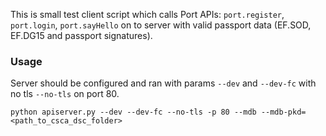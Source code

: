 This is small test client script which calls Port APIs: `port.register`, `port.login`, `port.sayHello`
on to server with valid passport data (EF.SOD, EF.DG15 and passport signatures).

### Usage
Server should be configured and ran with params `--dev` and `--dev-fc` with no tls `--no-tls` on port 80.
```
python apiserver.py --dev --dev-fc --no-tls -p 80 --mdb --mdb-pkd=<path_to_csca_dsc_folder>
```
